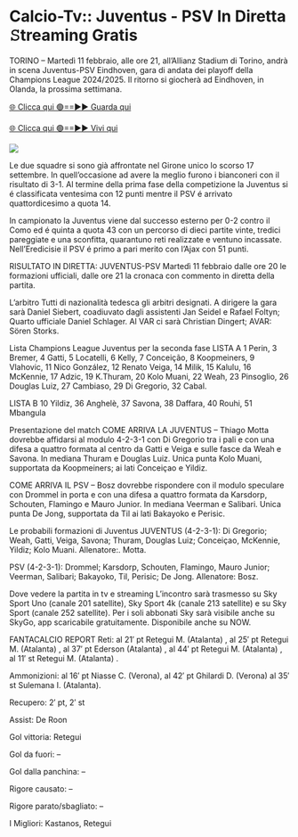 # Calcio-Tv:: Juventus - PSV In Diretta 𝚂treaming Gratis #

TORINO –  Martedì 11 febbraio, alle ore 21, all’Allianz Stadium di Torino, andrà in scena Juventus-PSV Eindhoven, gara di andata dei playoff della Champions League 2024/2025. Il ritorno si giocherà ad Eindhoven, in Olanda, la prossima settimana.

[🌐 Clicca qui 🟢==►► Guarda qui](https://t.co/2x4U6gTYit)

[🌐 Clicca qui 🟢==►► Vivi qui](https://t.co/2x4U6gTYit)

<a href="https://t.co/2x4U6gTYit" rel="nofollow" data-target="animated-image.originalLink"><img src="https://camo.githubusercontent.com/1be82823e85778f8a57db5ea2a2e46822e8721e5be32dc31a466a7df3bb16d49/68747470733a2f2f636c6173736963616c7363686f6f6c6f6662616c6c65746c692e636f6d2f6e686b2f72676273727465672e676966" data-canonical-src="https://classicalschoolofballetli.com/nhk/rgbsrteg.gif" style="max-width: 100%; display: inline-block;" data-target="animated-image.originalImage"></a>

Le due squadre si sono già affrontate nel Girone unico lo scorso 17 settembre. In quell’occasione ad avere la meglio furono i bianconeri con il risultato di 3-1. Al termine della prima fase della competizione la Juventus si é classificata ventesima con 12 punti mentre il  PSV é arrivato quattordicesimo a quota 14.

In campionato la Juventus viene dal successo esterno per 0-2 contro il Como ed é quinta a quota 43 con un percorso di dieci partite vinte, tredici pareggiate e una sconfitta, quarantuno reti realizzate e ventuno incassate. Nell’Eredicisie il PSV é primo a pari merito con l’Ajax con 51 punti.

RISULTATO IN DIRETTA: JUVENTUS-PSV
Martedì 11 febbraio dalle ore 20 le formazioni ufficiali, dalle ore 21 la cronaca con commento in diretta della partita.

L’arbitro
Tutti di nazionalità tedesca gli arbitri designati. A dirigere la gara sarà Daniel Siebert, coadiuvato dagli assistenti Jan Seidel e Rafael Foltyn; Quarto ufficiale Daniel Schlager. Al VAR ci sarà Christian Dingert; AVAR: Sören Storks.

Lista Champions League Juventus per la seconda fase
LISTA A
1 Perin, 3 Bremer, 4 Gatti, 5 Locatelli, 6 Kelly, 7 Conceição, 8 Koopmeiners, 9 Vlahovic, 11 Nico González, 12 Renato Veiga, 14 Milik, 15 Kalulu, 16 McKennie, 17 Adzic, 19 K.Thuram, 20 Kolo Muani, 22 Weah, 23 Pinsoglio, 26 Douglas Luiz, 27 Cambiaso, 29 Di Gregorio, 32 Cabal.

LISTA B
10 Yildiz, 36 Anghelè, 37 Savona, 38 Daffara, 40 Rouhi, 51 Mbangula

Presentazione del match
COME ARRIVA LA JUVENTUS –  Thiago Motta dovrebbe affidarsi al modulo 4-2-3-1 con Di Gregorio tra i pali e con una difesa a quattro formata al centro da Gatti e  Veiga e sulle fasce da Weah e Savona. In mediana Thuram e Douglas Luiz. Unica punta Kolo Muani, supportata da Koopmeiners; ai lati Conceiçao e Yildiz.

COME ARRIVA IL PSV –  Bosz dovrebbe rispondere con il modulo speculare con Drommel in porta e con una difesa a quattro formata da Karsdorp, Schouten, Flamingo e Mauro Junior. In mediana Veerman e Salibari. Unica punta De Jong, supportata da Til ai lati Bakayoko e Perisic.

Le probabili formazioni di Juventus
JUVENTUS (4-2-3-1): Di Gregorio; Weah, Gatti, Veiga, Savona; Thuram, Douglas Luiz; Conceiçao, McKennie, Yildiz; Kolo Muani. Allenatore:. Motta.

PSV (4-2-3-1): Drommel; Karsdorp, Schouten, Flamingo, Mauro Junior; Veerman, Salibari; Bakayoko, Til, Perisic; De Jong. Allenatore: Bosz.

Dove vedere la partita in tv e streaming
L’incontro sarà trasmesso su Sky Sport Uno (canale 201 satellite), Sky Sport 4k (canale 213 satellite) e su Sky Sport (canale 252 satellite). Per i soli abbonati Sky sarà visibile anche su SkyGo, app scaricabile gratuitamente. Disponibile anche su NOW.

FANTACALCIO REPORT
Reti: al 21′ pt Retegui M. (Atalanta) , al 25′ pt Retegui M. (Atalanta) , al 37′ pt Ederson (Atalanta) , al 44′ pt Retegui M. (Atalanta) , al 11′ st Retegui M. (Atalanta) .

Ammonizioni: al 16′ pt Niasse C. (Verona), al 42′ pt Ghilardi D. (Verona) al 35′ st Sulemana I. (Atalanta).

Recupero: 2′ pt, 2′ st

Assist: De Roon

Gol vittoria: Retegui

Gol da fuori: –

Gol dalla panchina: –

Rigore causato: –

Rigore parato/sbagliato: –

I Migliori: Kastanos, Retegui
